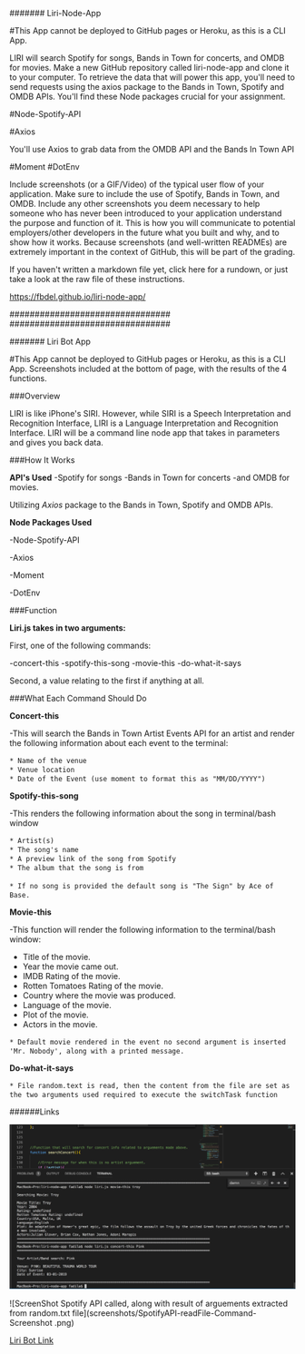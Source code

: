 ####### Liri-Node-App

#This App cannot be deployed to GitHub pages or Heroku, as this is a CLI App.


LIRI will search Spotify for songs, Bands in Town for concerts, and OMDB for movies.
Make a new GitHub repository called liri-node-app and clone it to your computer.
To retrieve the data that will power this app, you'll need to send requests using the axios package to the Bands in Town, Spotify and OMDB APIs. You'll find these Node packages crucial for your assignment.

#Node-Spotify-API

#Axios


You'll use Axios to grab data from the OMDB API and the Bands In Town API



#Moment
#DotEnv




Include screenshots (or a GIF/Video) of the typical user flow of your application. Make sure to include the use of Spotify, Bands in Town, and OMDB.
Include any other screenshots you deem necessary to help someone who has never been introduced to your application understand the purpose and function of it. This is how you will communicate to potential employers/other developers in the future what you built and why, and to show how it works.
Because screenshots (and well-written READMEs) are extremely important in the context of GitHub, this will be part of the grading.


If you haven't written a markdown file yet, click here for a rundown, or just take a look at the raw file of these instructions.


https://fbdel.github.io/liri-node-app/





################################
################################


####### Liri Bot App

#This App cannot be deployed to GitHub pages or Heroku, as this is a CLI App. Screenshots included at the bottom of page, with the results of the 4 functions.

###Overview

LIRI is like iPhone's SIRI. However, while SIRI is a Speech Interpretation and Recognition Interface, LIRI is a Language Interpretation and Recognition Interface. LIRI will be a command line node app that takes in parameters and gives you back data.



###How It Works 


**API's Used** 
-Spotify for songs
-Bands in Town for concerts
-and OMDB for movies.

Utilizing *Axios* package to the Bands in Town, Spotify and OMDB APIs. 

**Node Packages Used**

-Node-Spotify-API  

-Axios

-Moment

-DotEnv


###Function 

**Liri.js takes in  two arguments:**

First, one of the following commands:

-concert-this
-spotify-this-song
-movie-this
-do-what-it-says


Second, a value relating to the first if anything at all.


###What Each Command Should Do


**Concert-this**

-This will search the Bands in Town Artist Events API for an artist and render the following information about each event to the terminal:

    * Name of the venue
    * Venue location
    * Date of the Event (use moment to format this as "MM/DD/YYYY")


**Spotify-this-song**

-This renders the following information about the song in terminal/bash window

    * Artist(s)
    * The song's name
    * A preview link of the song from Spotify
    * The album that the song is from

    * If no song is provided the default song is "The Sign" by Ace of Base.




**Movie-this**

-This function will render the following information to the terminal/bash window:

   * Title of the movie.
   * Year the movie came out.
   * IMDB Rating of the movie.
   * Rotten Tomatoes Rating of the movie.
   * Country where the movie was produced.
   * Language of the movie.
   * Plot of the movie.
   * Actors in the movie.


    * Default movie rendered in the event no second argument is inserted 'Mr. Nobody', along with a printed message.





**Do-what-it-says**

    * File random.text is read, then the content from the file are set as the two arguments used required to execute the switchTask function 



######Links

![ScreenShot OMDb and BandInTown API called](/screenshots/OMDb-BandInTown-API-Results-Screen-Shot.png)

![ScreenShot Spotify API called, along with result of arguements extracted from random.txt file](screenshots/SpotifyAPI-readFile-Command-Screenshot .png)

[Liri Bot Link](https://fbdel.github.io/liri-node-app/)